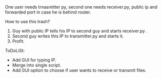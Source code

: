 One user needs trnasmitter py, second one needs receiver.py, public ip and forwarded port in case he is behind router.

How to use this trash?
1. Guy with public IP tells his IP to second guy and starts receiver.py . 
2. Second guy writes this IP to transmitter.py and starts it.
3. Profit.

ToDoLiSt:
- Add GUI for typing IP.
- Merge into single script.
- Add GUI option to choose if user wants to receive or transmit files.

